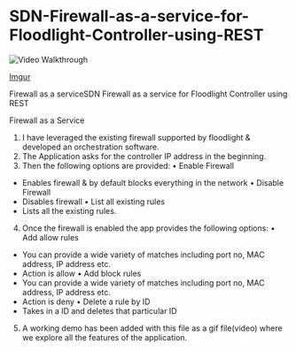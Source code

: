 # SDN-Firewall-as-a-service-for-Floodlight-Controller-using-REST

 <img src='http://imgur.com/tblRUxo.gifv' title='Video Walkthrough' width='' alt='Video Walkthrough' />
 
[Imgur](http://i.imgur.com/tblRUxo.gifv)

Firewall as a serviceSDN Firewall as a service for Floodlight Controller using REST

Firewall as a Service
1.	I have leveraged the existing firewall supported by floodlight & developed an orchestration software.
2.	The Application asks for the controller IP address in the beginning.
3.	Then the following options are provided:
•	Enable Firewall
-	Enables firewall & by default blocks everything in the network
•	Disable Firewall
-	Disables firewall
•	List all existing rules
-	Lists all the existing rules.
4.	Once the firewall is enabled the app provides the following options:
•	Add allow rules
-	You can provide a wide variety of matches including port no, MAC address, IP address etc.
-	Action is allow
•	Add block rules
-	You can provide a wide variety of matches including port no, MAC address, IP address etc.
-	Action is deny
•	Delete a rule by ID
-	Takes in a ID and deletes that particular ID
5.	A working demo has been added with this file as a gif file(video) where we explore all the features of the application.

